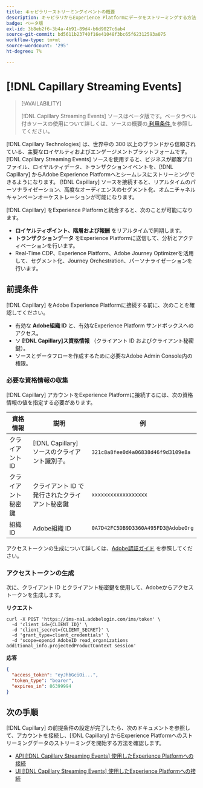 ```yaml
---
title: キャピラリーストリーミングイベントの概要
description: キャピラリからExperience Platformにデータをストリーミングする方法を説明します。
badge: ベータ版
exl-id: 3b8eb2f6-3b4a-4b91-89d4-b6d9027c6ab4
source-git-commit: bd5611b23740f16e41048f3bc65f62312593a075
workflow-type: tm+mt
source-wordcount: '295'
ht-degree: 7%

---
```


# [!DNL Capillary Streaming Events]

>[!AVAILABILITY]
>
>[!DNL Capillary Streaming Events] ソースはベータ版です。ベータラベル付きソースの使用について詳しくは、ソースの概要の [&#x200B; 利用条件 &#x200B;](../../home.md#terms-and-conditions) を参照してください。

[!DNL Capillary Technologies] は、世界中の 300 以上のブランドから信頼されている、主要なロイヤルティおよびエンゲージメントプラットフォームです。 [!DNL Capillary Streaming Events] ソースを使用すると、ビジネスが顧客プロファイル、ロイヤルティデータ、トランザクションイベントを、[!DNL Capillary] からAdobe Experience Platformへとシームレスにストリーミングできるようになります。 [!DNL Capillary] ソースを接続すると、リアルタイムのパーソナライゼーション、高度なオーディエンスのセグメント化、オムニチャネルキャンペーンオーケストレーションが可能になります。

[!DNL Capillary] をExperience Platformと統合すると、次のことが可能になります。

* **ロイヤルティポイント、階層および報酬** をリアルタイムで同期します。
* **トランザクションデータ** をExperience Platformに送信して、分析とアクティベーションを行います。
* Real-Time CDP、Experience Platform、Adobe Journey Optimizerを活用して、セグメント化、Journey Orchestration、パーソナライゼーションを行います。

## 前提条件

[!DNL Capillary] をAdobe Experience Platformに接続する前に、次のことを確認してください。

* 有効な **Adobe組織 ID** と、有効なExperience Platform サンドボックスへのアクセス。
* ソ **[!DNL Capillary]ス資格情報** （クライアント ID およびクライアント秘密鍵）。
* ソースとデータフローを作成するために必要なAdobe Admin Console内の権限。

### 必要な資格情報の収集

[!DNL Capillary] アカウントをExperience Platformに接続するには、次の資格情報の値を指定する必要があります。

| 資格情報 | 説明 | 例 |
| --- | --- | --- |
| クライアント ID | [!DNL Capillary] ソースのクライアント識別子。 | `321c8a8fee0d4a06838d46f9d3109e8a` |
| クライアント秘密鍵 | クライアント ID で発行されたクライアント秘密鍵 | `xxxxxxxxxxxxxxxxxx` |
| 組織 ID | Adobe組織 ID | `0A7D42FC5DB9D3360A495FD3@AdobeOrg` |

アクセストークンの生成について詳しくは、[Adobe認証ガイド &#x200B;](https://developer.adobe.com/developer-console/docs/guides/authentication/) を参照してください。

### アクセストークンの生成

次に、クライアント ID とクライアント秘密鍵を使用して、Adobeからアクセストークンを生成します。

**リクエスト**

```shell
curl -X POST 'https://ims-na1.adobelogin.com/ims/token' \
  -d 'client_id={CLIENT_ID}' \
  -d 'client_secret={CLIENT_SECRET}' \
  -d 'grant_type=client_credentials' \
  -d 'scope=openid AdobeID read_organizations additional_info.projectedProductContext session'
```

**応答**

```json
{
  "access_token": "eyJhbGciOi...",
  "token_type": "bearer",
  "expires_in": 86399994
}
```

## 次の手順

[!DNL Capillary] の前提条件の設定が完了したら、次のドキュメントを参照して、アカウントを接続し、[!DNL Capillary] からExperience Platformへのストリーミングデータのストリーミングを開始する方法を確認します。

* [API [!DNL Capillary Streaming Events]  使用したExperience Platformへの接続](../../tutorials/api/create/loyalty/capillary.md)
* [UI [!DNL Capillary Streaming Events]  使用したExperience Platformへの接続](../../tutorials/ui/create/loyalty/capillary.md)
